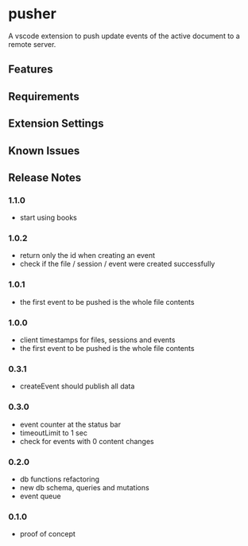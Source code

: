 # pusher

A vscode extension to push update events of the active document to a remote server.

## Features

## Requirements

## Extension Settings

## Known Issues

## Release Notes

### 1.1.0

* start using books

### 1.0.2

* return only the id when creating an event
* check if the file / session / event were created successfully

### 1.0.1

* the first event to be pushed is the whole file contents

### 1.0.0

* client timestamps for files, sessions and events
* the first event to be pushed is the whole file contents

### 0.3.1

* createEvent should publish all data

### 0.3.0

* event counter at the status bar
* timeoutLimit to 1 sec
* check for events with 0 content changes

### 0.2.0

* db functions refactoring
* new db schema, queries and mutations
* event queue

### 0.1.0

* proof of concept
